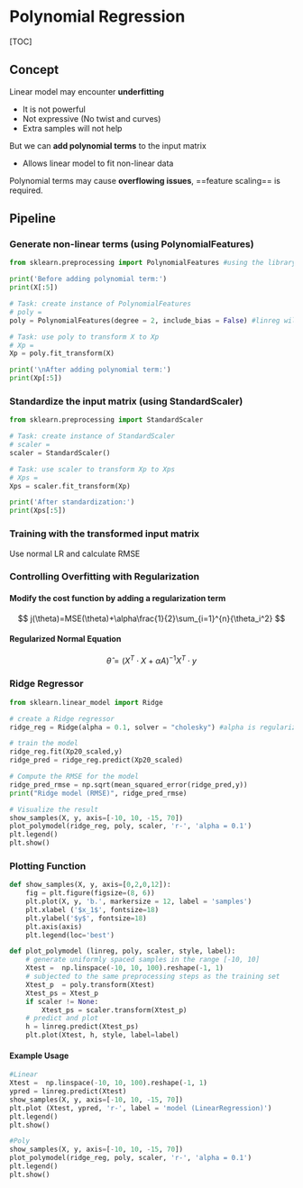 # Polynomial Regression

[TOC]

## Concept

Linear model may encounter **underfitting**

- It is not powerful
- Not expressive (No twist and curves)
- Extra samples will not help

But we can **add polynomial terms** to the input matrix

- Allows linear model to fit non-linear data

Polynomial terms may cause **overflowing issues**, ==feature scaling== is required.

## Pipeline

### Generate non-linear terms (using PolynomialFeatures)

```python
from sklearn.preprocessing import PolynomialFeatures #using the library

print('Before adding polynomial term:')
print(X[:5])

# Task: create instance of PolynomialFeatures
# poly =
poly = PolynomialFeatures(degree = 2, include_bias = False) #linreg will handle the bias in .fit()

# Task: use poly to transform X to Xp
# Xp =
Xp = poly.fit_transform(X)

print('\nAfter adding polynomial term:')
print(Xp[:5])
```

### Standardize the input matrix (using StandardScaler)

```python
from sklearn.preprocessing import StandardScaler

# Task: create instance of StandardScaler
# scaler =
scaler = StandardScaler()

# Task: use scaler to transform Xp to Xps
# Xps =
Xps = scaler.fit_transform(Xp)

print('After standardization:')
print(Xps[:5])
```

### Training with the transformed input matrix

Use normal LR and calculate RMSE

### Controlling Overfitting with Regularization

#### Modify the cost function by adding a regularization term

$$
j(\theta)=MSE(\theta)+\alpha\frac{1}{2}\sum_{i=1}^{n}{\theta_i^2}
$$

#### Regularized Normal Equation

$$
\hat{\theta}=(X^T\cdot{X}+\alpha{A})^{-1}X^T\cdot{y}
$$

### Ridge Regressor

```python
from sklearn.linear_model import Ridge

# create a Ridge regressor
ridge_reg = Ridge(alpha = 0.1, solver = "cholesky") #alpha is regularization strength

# train the model
ridge_reg.fit(Xp20_scaled,y)
ridge_pred = ridge_reg.predict(Xp20_scaled)

# Compute the RMSE for the model
ridge_pred_rmse = np.sqrt(mean_squared_error(ridge_pred,y))
print("Ridge model (RMSE)", ridge_pred_rmse)

# Visualize the result
show_samples(X, y, axis=[-10, 10, -15, 70])
plot_polymodel(ridge_reg, poly, scaler, 'r-', 'alpha = 0.1')
plt.legend()
plt.show()
```

### Plotting Function

```python
def show_samples(X, y, axis=[0,2,0,12]):
    fig = plt.figure(figsize=(8, 6))
    plt.plot(X, y, 'b.', markersize = 12, label = 'samples')
    plt.xlabel ('$x_1$', fontsize=18)
    plt.ylabel('$y$', fontsize=18)
    plt.axis(axis)
    plt.legend(loc='best')
```

```python
def plot_polymodel (linreg, poly, scaler, style, label):
    # generate uniformly spaced samples in the range [-10, 10]
    Xtest =  np.linspace(-10, 10, 100).reshape(-1, 1)
    # subjected to the same preprocessing steps as the training set
    Xtest_p  = poly.transform(Xtest)
    Xtest_ps = Xtest_p
    if scaler != None:
        Xtest_ps = scaler.transform(Xtest_p)
    # predict and plot
    h = linreg.predict(Xtest_ps)
    plt.plot(Xtest, h, style, label=label)
```

#### Example Usage

```python
#Linear
Xtest =  np.linspace(-10, 10, 100).reshape(-1, 1)
ypred = linreg.predict(Xtest)
show_samples(X, y, axis=[-10, 10, -15, 70])
plt.plot (Xtest, ypred, 'r-', label = 'model (LinearRegression)')
plt.legend()
plt.show()

#Poly
show_samples(X, y, axis=[-10, 10, -15, 70])
plot_polymodel(ridge_reg, poly, scaler, 'r-', 'alpha = 0.1')
plt.legend()
plt.show()
```

